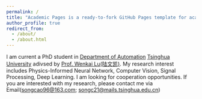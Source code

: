 ```yaml
---
permalink: /
title: "Academic Pages is a ready-to-fork GitHub Pages template for academic personal websites"
author_profile: true
redirect_from: 
  - /about/
  - /about.html
---
```


I am current a PhD student in [Department of Automation](https://www.au.tsinghua.edu.cn/) [Tsinghua University](https://www.tsinghua.edu.cn/) adivsed by [Prof. Wenkai Lu](https://www.au.tsinghua.edu.cn/info/1096/1541.htm)[(陆文凯)](https://www.au.tsinghua.edu.cn/info/1096/1541.htm). My research interest includes Physics-Informed Neural Network, Computer Vision, Signal Processing, Deep Learning. 
I am looking for cooperation opportunities. If you are interested with my research, please contact me via Email(songcao96@163.com; songc21@mails.tsinghua.edu.cn)
